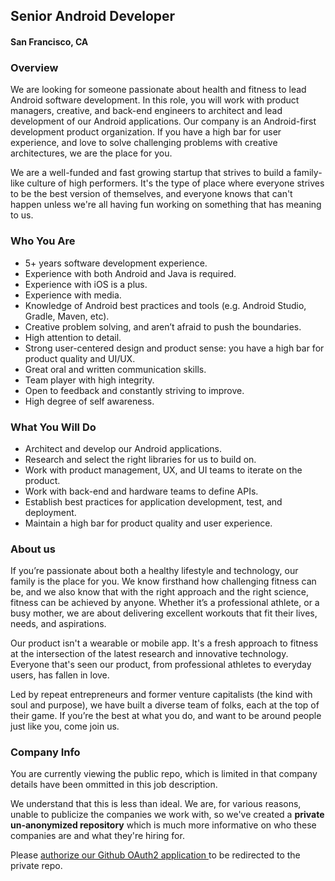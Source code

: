 ## Senior Android Developer
#### San Francisco, CA

### Overview
We are looking for someone passionate about health and fitness to lead Android software development. In this role, you will work with product managers, creative, and back-end engineers to architect and lead development of our Android applications. Our company is an Android-first development product organization. If you have a high bar for user experience, and love to solve challenging problems with creative architectures, we are the place for you.

We are a well-funded and fast growing startup that strives to build a family-like culture of high performers. It's the type of place where everyone strives to be the best version of themselves, and everyone knows that can't happen unless we're all having fun working on something that has meaning to us.

### Who You Are
+	5+ years software development experience.
+	Experience with both Android and Java is required.
+	Experience with iOS is a plus.
+	Experience with media.
+	Knowledge of Android best practices and tools (e.g. Android Studio, Gradle, Maven, etc).
+	Creative problem solving, and aren’t afraid to push the boundaries.
+	High attention to detail.
+	Strong user-centered design and product sense: you have a high bar for product quality and UI/UX.
+	Great oral and written communication skills.
+	Team player with high integrity.
+	Open to feedback and constantly striving to improve.
+	High degree of self awareness.

### What You Will Do
+	Architect and develop our Android applications.
+	Research and select the right libraries for us to build on.
+	Work with product management, UX, and UI teams to iterate on the product.
+	Work with back-end and hardware teams to define APIs.
+	Establish best practices for application development, test, and deployment.
+	Maintain a high bar for product quality and user experience.


### About us
If you’re passionate about both a healthy lifestyle and technology, our family is the place for you. We know firsthand how challenging fitness can be, and we also know that with the right approach and the right science, fitness can be achieved by anyone. Whether it’s a professional athlete, or a busy mother, we are about delivering excellent workouts that fit their lives, needs, and aspirations.

Our product isn't a wearable or mobile app. It's a fresh approach to fitness at the intersection of the latest research and innovative technology. Everyone that's seen our product, from professional athletes to everyday users, has fallen in love.

Led by repeat entrepreneurs and former venture capitalists (the kind with soul and purpose), we have built a diverse team of folks, each at the top of their game. If you’re the best at what you do, and want to be around people just like you, come join us.

### Company Info
You are currently viewing the public repo, which is limited in that company details have been ommitted in this job description.  
    
We understand that this is less than ideal.  We are, for various reasons, unable to publicize the companies we work with, so we've
created a **private un-anonymized repository** which is much more informative on who these companies are and what they're hiring for.  
    
Please [authorize our Github OAuth2 application ](http://localhost:3000/users/auth/github?job_id=umlwdexhynm-senior-android-developer) to be redirected to the private repo.
